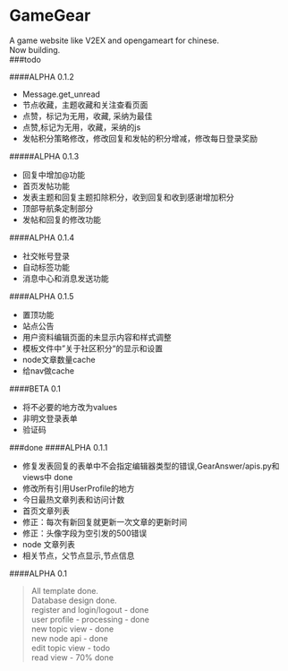 GameGear
========

A game website like V2EX and opengameart for chinese.    
Now building.    
###todo

####ALPHA 0.1.2
+ Message.get_unread
+ 节点收藏，主题收藏和关注查看页面
+ 点赞，标记为无用，收藏, 采纳为最佳
+ 点赞,标记为无用，收藏，采纳的js
+ 发帖积分策略修改，修改回复和发帖的积分增减，修改每日登录奖励

#####ALPHA 0.1.3
+ 回复中增加@功能
+ 首页发帖功能
+ 发表主题和回复主题扣除积分，收到回复和收到感谢增加积分
+ 顶部导航条定制部分
+ 发帖和回复的修改功能

####ALPHA 0.1.4

+ 社交帐号登录
+ 自动标签功能
+ 消息中心和消息发送功能


####ALPHA 0.1.5 
+ 置顶功能
+ 站点公告
+ 用户资料编辑页面的未显示内容和样式调整
+ 模板文件中”关于社区积分“的显示和设置
+ node文章数量cache
+ 给nav做cache


####BETA 0.1
+ 将不必要的地方改为values
+ 非明文登录表单
+ 验证码



###done
####ALPHA 0.1.1
+ 修复发表回复的表单中不会指定编辑器类型的错误,GearAnswer/apis.py和views中 done
+ 修改所有引用UserProfile的地方
+ 今日最热文章列表和访问计数
+ 首页文章列表
+ 修正：每次有新回复就更新一次文章的更新时间
+ 修正：头像字段为空引发的500错误
+ node 文章列表
+ 相关节点，父节点显示,节点信息

####ALPHA 0.1
> All template done.    
> Database design done.    
> register and login/logout - done    
> user profile - processing - done    
> new topic view - done    
> new node api - done    
> edit topic view - todo    
> read view - 70% done   




